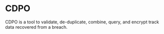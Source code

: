 # CDPO
CDPO is a tool to validate, de-duplicate, combine, query, and encrypt track data recovered from a breach.
